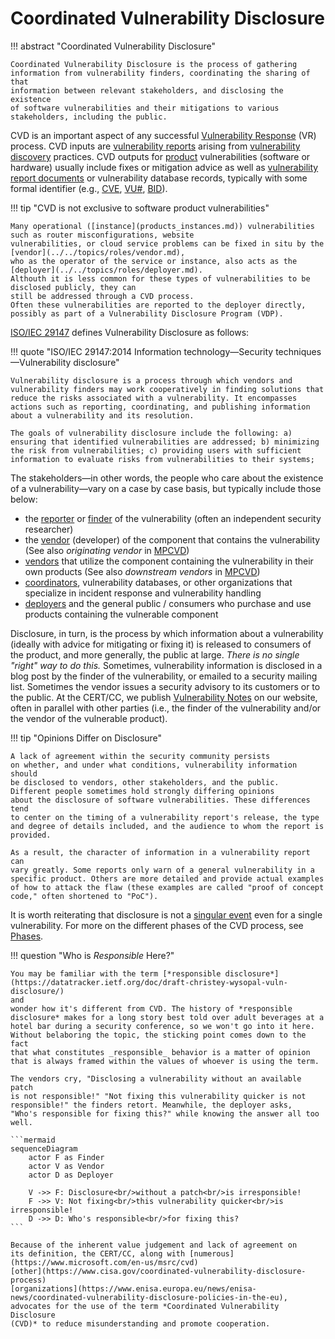 # Coordinated Vulnerability Disclosure

!!! abstract "Coordinated Vulnerability Disclosure"

    Coordinated Vulnerability Disclosure is the process of gathering
    information from vulnerability finders, coordinating the sharing of that
    information between relevant stakeholders, and disclosing the existence
    of software vulnerabilities and their mitigations to various
    stakeholders, including the public. 

CVD is an important aspect of any successful [Vulnerability Response](vulnerability_response.md) (VR) process.
CVD inputs are [vulnerability reports](../../topics/phases/reporting.md) arising from [vulnerability discovery](vulnerability_discovery.md) practices.
CVD outputs for [product](products_instances.md) vulnerabilities (software or hardware) usually include fixes or mitigation advice as well
as [vulnerability report documents](../../topics/phases/publishing.md) or vulnerability database records, typically with some formal identifier
(e.g., 
[CVE](https://www.cve.org),
[VU#](https://www.kb.cert.org/vuls),
[BID](https://en.wikipedia.org/wiki/Bugtraq)).

!!! tip "CVD is not exclusive to software product vulnerabilities"

    Many operational ([instance](products_instances.md)) vulnerabilities such as router misconfigurations, website
    vulnerabilities, or cloud service problems can be fixed in situ by the [vendor](../../topics/roles/vendor.md),
    who as the operator of the service or instance, also acts as the [deployer](../../topics/roles/deployer.md).
    Althouth it is less common for these types of vulnerabilities to be disclosed publicly, they can
    still be addressed through a CVD process.
    Often these vulnerabilities are reported to the deployer directly, possibly as part of a Vulnerability Disclosure Program (VDP).


[ISO/IEC 29147](https://www.iso.org/standard/72311.html) defines Vulnerability Disclosure as follows:

!!! quote "ISO/IEC 29147:2014 Information technology&mdash;Security techniques&mdash;Vulnerability disclosure"

    Vulnerability disclosure is a process through which vendors and
    vulnerability finders may work cooperatively in finding solutions that
    reduce the risks associated with a vulnerability. It encompasses
    actions such as reporting, coordinating, and publishing information
    about a vulnerability and its resolution.

    The goals of vulnerability disclosure include the following: a)
    ensuring that identified vulnerabilities are addressed; b) minimizing
    the risk from vulnerabilities; c) providing users with sufficient
    information to evaluate risks from vulnerabilities to their systems;

The stakeholders&mdash;in other words, the people who care about the
existence of a vulnerability&mdash;vary on a case by case basis, but
typically include those below:

- the [reporter](../../topics/roles/finder.md) or [finder](../../topics/roles/finder.md) of the vulnerability (often an independent
    security researcher)
- the [vendor](../../topics/roles/vendor.md) (developer) of the component that contains the
    vulnerability (See also _originating vendor_ in [MPCVD](../../howto/coordination/mpcvd.md))
- [vendors](../../topics/roles/vendor.md) that utilize the component containing the vulnerability in
    their own products (See also _downstream vendors_ in [MPCVD](../../howto/coordination/mpcvd.md))
- [coordinators](../../topics/roles/coordinator.md), vulnerability databases, or other organizations that
    specialize in incident response and vulnerability handling
- [deployers](../../topics/roles/deployer.md) and the general public / consumers who purchase and use products containing the vulnerable component

Disclosure, in turn, is the process by which information about a
vulnerability (ideally with advice for mitigating or fixing it) is
released to consumers of the product, and more generally, the public at
large. _There is no single "right" way to do this._ Sometimes,
vulnerability information is disclosed in a blog post by the finder of
the vulnerability, or emailed to a security mailing list. Sometimes the
vendor issues a security advisory to its customers or to the public. At
the CERT/CC, we publish [Vulnerability Notes](https://www.kb.cert.org/vuls) on our website, often in
parallel with other parties (i.e., the finder of the vulnerability
and/or the vendor of the vulnerable product).

!!! tip "Opinions Differ on Disclosure"

    A lack of agreement within the security community persists
    on whether, and under what conditions, vulnerability information should
    be disclosed to vendors, other stakeholders, and the public.
    Different people sometimes hold strongly differing opinions
    about the disclosure of software vulnerabilities. These differences tend
    to center on the timing of a vulnerability report's release, the type
    and degree of details included, and the audience to whom the report is
    provided.
    
    As a result, the character of information in a vulnerability report can
    vary greatly. Some reports only warn of a general vulnerability in a
    specific product. Others are more detailed and provide actual examples
    of how to attack the flaw (these examples are called "proof of concept
    code," often shortened to "PoC").

It is worth reiterating that disclosure is not a [singular event](../cvd_is_a_process.md) even for
a single vulnerability. For more on the different phases of the CVD process,
see [Phases](../../topics/phases/index.md).

!!! question "Who is *Responsible* Here?"

    You may be familiar with the term [*responsible disclosure*](https://datatracker.ietf.org/doc/draft-christey-wysopal-vuln-disclosure/)
    and
    wonder how it's different from CVD. The history of *responsible
    disclosure* makes for a long story best told over adult beverages at a
    hotel bar during a security conference, so we won't go into it here.
    Without belaboring the topic, the sticking point comes down to the fact
    that what constitutes _responsible_ behavior is a matter of opinion
    that is always framed within the values of whoever is using the term.

    The vendors cry, "Disclosing a vulnerability without an available patch
    is not responsible!" "Not fixing this vulnerability quicker is not
    responsible!" the finders retort. Meanwhile, the deployer asks,
    "Who's responsible for fixing this?" while knowing the answer all too
    well.

    ```mermaid
    sequenceDiagram
        actor F as Finder
        actor V as Vendor
        actor D as Deployer
        
        V ->> F: Disclosure<br/>without a patch<br/>is irresponsible!
        F ->> V: Not fixing<br/>this vulnerability quicker<br/>is irresponsible!
        D ->> D: Who's responsible<br/>for fixing this?
    ```

    Because of the inherent value judgement and lack of agreement on
    its definition, the CERT/CC, along with [numerous](https://www.microsoft.com/en-us/msrc/cvd)
    [other](https://www.cisa.gov/coordinated-vulnerability-disclosure-process)
    [organizations](https://www.enisa.europa.eu/news/enisa-news/coordinated-vulnerability-disclosure-policies-in-the-eu),
    advocates for the use of the term *Coordinated Vulnerability Disclosure
    (CVD)* to reduce misunderstanding and promote cooperation.

